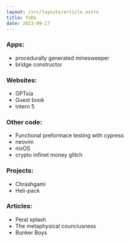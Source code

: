 ```yaml
---
layout: /src/layouts/article.astro
title: ToDo
date: 2023-09-17
---
```


### Apps:
- procedurally generated minesweeper
- bridge constructor

### Websites:
- GPTxia
- Guest book
- intern 5

### Other code:
- Functional preformace testing with cypress 
- neovim 
- nixOS
- crypto infinet money glitch

### Projects:
- Chrashgami
- Heli-pack

### Articles:
- Peral splash
- The metaphysical counciusness
- Bunker Boys